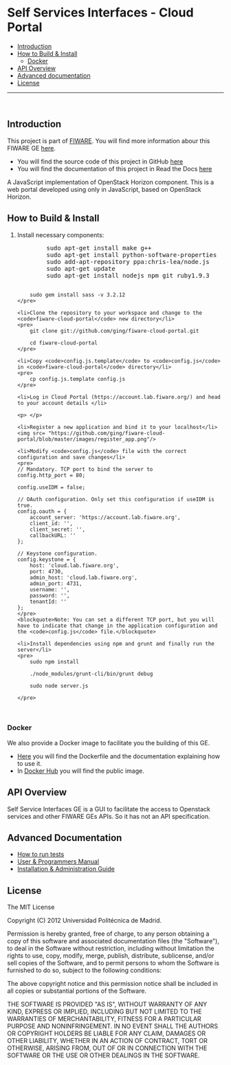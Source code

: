 # Self Services Interfaces - Cloud Portal

+ [Introduction](#def-introduction)
+ [How to Build & Install](#def-build)
    - [Docker](#def-docker)
+ [API Overview](#def-api)
+ [Advanced documentation](#def-advanced)
+ [License](#def-license)

---

<br>

<a name="def-introduction"></a>
## Introduction

This project is part of [FIWARE](http://fiware.org). You will find more information abour this FIWARE GE [here](http://catalogue.fiware.org/enablers/self-service-interfaces-cloud-portal).

- You will find the source code of this project in GitHub [here](https://github.com/ging/fiware-cloud-portal)
- You will find the documentation of this project in Read the Docs [here](http://fiware-cloud-portal.readthedocs.org/)

A JavaScript implementation of OpenStack Horizon component. This is a web portal developed using only in JavaScript, based on OpenStack Horizon.

<a name="def-build"></a>
## How to Build & Install

<ol>
	<li>Install necessary components:</li>
	<pre>
		sudo apt-get install make g++
		sudo apt-get install python-software-properties
		sudo add-apt-repository ppa:chris-lea/node.js
		sudo apt-get update
		sudo apt-get install nodejs npm git ruby1.9.3‏

		sudo gem install sass -v 3.2.12
	</pre>

	<li>Clone the repository to your workspace and change to the <code>fiware-cloud-portal</code> new directory</li>
	<pre>
		git clone git://github.com/ging/fiware-cloud-portal.git

		cd fiware-cloud-portal
	</pre>

	<li>Copy <code>config.js.template</code> to <code>config.js</code> in <code>fiware-cloud-portal</code> directory</li>
	<pre>
		cp config.js.template config.js
	</pre>

	<li>Log in Cloud Portal (https://account.lab.fiware.org/) and head to your account details </li>
	
	<p> </p>
	
	<li>Register a new application and bind it to your localhost</li>
	<img src= "https://github.com/ging/fiware-cloud-portal/blob/master/images/register_app.png"/>

	<li>Modify <code>config.js</code> file with the correct configuration and save changes</li>
	<pre>
	// Mandatory. TCP port to bind the server to
	config.http_port = 80;
	
	config.useIDM = false;

	// OAuth configuration. Only set this configuration if useIDM is true.
	config.oauth = {
		account_server: 'https://account.lab.fiware.org',
	    client_id: '',
	    client_secret: '',
	    callbackURL: ''
	};

	// Keystone configuration.
	config.keystone = {
		host: 'cloud.lab.fiware.org',
		port: 4730,
		admin_host: 'cloud.lab.fiware.org',
		admin_port: 4731, 
		username: '', 
		password: '',
		tenantId: ''
	};
	</pre>
	<blockquote>Note: You can set a different TCP port, but you will have to indicate that change in the application configuration and the <code>config.js</code> file.</blockquote> 

	<li>Install dependencies using npm and grunt and finally run the server</li>
	<pre>
		sudo npm install

		./node_modules/grunt-cli/bin/grunt debug

		sudo node server.js

	</pre>
	
</ol>

<a name="def-docker"></a>
### Docker

We also provide a Docker image to facilitate you the building of this GE.

- [Here](https://github.com/ging/fiware-cloud-portal/tree/master/extras/docker) you will find the Dockerfile and the documentation explaining how to use it.
- In [Docker Hub](https://hub.docker.com/r/fiware/cloud-portal/) you will find the public image.

<a name="def-api"></a>
## API Overview

Self Service Interfaces GE is a GUI to facilitate the access to Openstack services and other FIWARE GEs APIs. So it has not an API specification.

<a name="def-advanced"></a>
## Advanced Documentation

- [How to run tests](http://fiware-cloud-portal.readthedocs.org/en/latest/admin_guide#end-to-end-testing)
- [User & Programmers Manual](http://fiware-cloud-portal.readthedocs.org/en/latest/user_guide/)
- [Installation & Administration Guide](http://fiware-cloud-portal.readthedocs.org/en/latest/admin_guide/)

<a name="def-license"></a>
## License

The MIT License

Copyright (C) 2012 Universidad Politécnica de Madrid.

Permission is hereby granted, free of charge, to any person obtaining a copy of this software and associated documentation files (the "Software"), to deal in the Software without restriction, including without limitation the rights to use, copy, modify, merge, publish, distribute, sublicense, and/or sell copies of the Software, and to permit persons to whom the Software is furnished to do so, subject to the following conditions:

The above copyright notice and this permission notice shall be included in all copies or substantial portions of the Software.

THE SOFTWARE IS PROVIDED "AS IS", WITHOUT WARRANTY OF ANY KIND, EXPRESS OR IMPLIED, INCLUDING BUT NOT LIMITED TO THE WARRANTIES OF MERCHANTABILITY, FITNESS FOR A PARTICULAR PURPOSE AND NONINFRINGEMENT. IN NO EVENT SHALL THE AUTHORS OR COPYRIGHT HOLDERS BE LIABLE FOR ANY CLAIM, DAMAGES OR OTHER LIABILITY, WHETHER IN AN ACTION OF CONTRACT, TORT OR OTHERWISE, ARISING FROM, OUT OF OR IN CONNECTION WITH THE SOFTWARE OR THE USE OR OTHER DEALINGS IN THE SOFTWARE.
